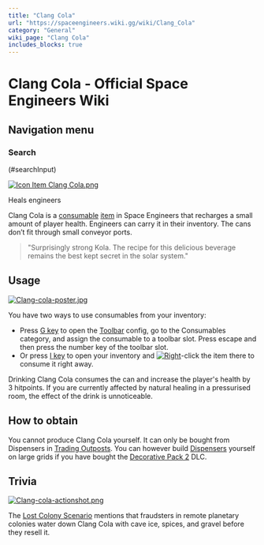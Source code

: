 ```yaml
---
title: "Clang Cola"
url: "https://spaceengineers.wiki.gg/wiki/Clang_Cola"
category: "General"
wiki_page: "Clang Cola"
includes_blocks: true
---
```


# Clang Cola - Official Space Engineers Wiki

## Navigation menu

### Search

(#searchInput)

[![Icon Item Clang Cola.png](https://spaceengineers.wiki.gg/images/thumb/Icon_Item_Clang_Cola.png/100px-Icon_Item_Clang_Cola.png?8b8eec)](https://spaceengineers.wiki.gg/wiki/File:Icon_Item_Clang_Cola.png)

Heals engineers

Clang Cola is a [consumable](https://spaceengineers.wiki.gg/wiki/Consumable "Consumable") [item](https://spaceengineers.wiki.gg/wiki/Item "Item") in Space Engineers that recharges a small amount of player health. Engineers can carry it in their inventory. The cans don’t fit through small conveyor ports.

> "Surprisingly strong Kola. The recipe for this delicious beverage remains the best kept secret in the solar system."

## Usage

[![Clang-cola-poster.jpg](https://spaceengineers.wiki.gg/images/thumb/Clang-cola-poster.jpg/320px-Clang-cola-poster.jpg?2156ac)](https://spaceengineers.wiki.gg/wiki/File:Clang-cola-poster.jpg)

You have two ways to use consumables from your inventory:

*   Press [G key](https://spaceengineers.wiki.gg/wiki/Key_Bindings "Key Bindings") to open the [Toolbar](https://spaceengineers.wiki.gg/wiki/Toolbar "Toolbar") config, go to the Consumables category, and assign the consumable to a toolbar slot. Press escape and then press the number key of the toolbar slot.
*   Or press [I key](https://spaceengineers.wiki.gg/wiki/Key_Bindings "Key Bindings") to open your inventory and [![Right](https://commons.wiki.gg/images/thumb/Keyboard_White_Mouse_Right.png/20px-Keyboard_White_Mouse_Right.png?3581de)](https://spaceengineers.wiki.gg/wiki/File:Keyboard_White_Mouse_Right.png "Right")\-click the item there to consume it right away.

Drinking Clang Cola consumes the can and increase the player's health by 3 hitpoints. If you are currently affected by natural healing in a pressurised room, the effect of the drink is unnoticeable.

## How to obtain

You cannot produce Clang Cola yourself. It can only be bought from Dispensers in [Trading Outposts](https://spaceengineers.wiki.gg/wiki/Trading_Outposts "Trading Outposts"). You can however build [Dispensers](https://spaceengineers.wiki.gg/wiki/Dispenser "Dispenser") yourself on large grids if you have bought the [Decorative Pack 2](https://spaceengineers.wiki.gg/wiki/Decorative_Pack_2 "Decorative Pack 2") DLC.

## Trivia

[![Clang-cola-actionshot.png](https://spaceengineers.wiki.gg/images/thumb/Clang-cola-actionshot.png/320px-Clang-cola-actionshot.png?5785a7)](https://spaceengineers.wiki.gg/wiki/File:Clang-cola-actionshot.png)

The [Lost Colony Scenario](https://spaceengineers.wiki.gg/wiki/Lost_Colony_Scenario "Lost Colony Scenario") mentions that fraudsters in remote planetary colonies water down Clang Cola with cave ice, spices, and gravel before they resell it.